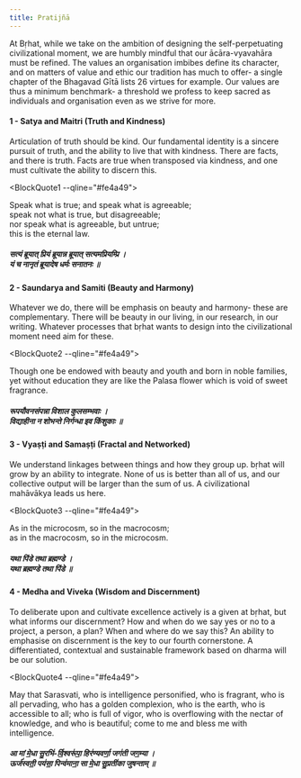 ```yaml
---
title: Pratijñā
---
```


<script>
import BlockQuote1 from '$lib/components/reuse/BlockQuote.svelte'
import BlockQuote2 from '$lib/components/reuse/BlockQuote.svelte'
import BlockQuote3 from '$lib/components/reuse/BlockQuote.svelte'
import BlockQuote4 from '$lib/components/reuse/BlockQuote.svelte'
</script>

At Bṛhat, while we take on the ambition of designing the self-perpetuating civilizational moment, we are humbly mindful that our ācāra-vyavahāra must be refined. The values an organisation imbibes define its character, and on matters of value and ethic our tradition has much to offer- a single chapter of the Bhagavad Gītā lists 26 virtues for example. Our values are thus a minimum benchmark- a threshold we profess to keep sacred as individuals and organisation even as we strive for more.

#### 1 - Satya and Maitri (Truth and Kindness)

Articulation of truth should be kind. Our fundamental identity is a sincere pursuit of truth, and the ability to live that with kindness. There are facts, and there is truth. Facts are true when transposed via kindness, and one must cultivate the ability to discern this.

<BlockQuote1 --qline="#fe4a49">
<div slot="quote">
Speak what is true; and speak what is agreeable;<br>
speak not what is true, but disagreeable;<br>
nor speak what is agreeable, but untrue;<br>
this is the eternal law.
</div>
</BlockQuote1>

<div class="hindi"><h5>
सत्यं ब्रूयात् प्रियं ब्रूयान्न ब्रूयात् सत्यमप्रियम्प्रि ।<br>
यं च नानृतं ब्रूयादेष धर्मः सनातनः ॥
</h5></div>

#### 2 - Saundarya and Samiti (Beauty and Harmony)

Whatever we do, there will be emphasis on beauty and harmony- these are complementary. There will be beauty in our living, in our research, in our writing. Whatever processes that bṛhat wants to design into the civilizational moment need aim for these.

<BlockQuote2 --qline="#fe4a49">
<div slot="quote">
Though one be endowed with beauty and youth and born in noble families,<br>
yet without education they are like the Palasa flower which is void of sweet fragrance.
</div>
</BlockQuote2>

<div class="hindi"><h5>
रूपयौवनसंपन्ना विशाल कुलसम्भवाः ।<br>
विद्याहीना न शोभन्ते निर्गन्धा इव किंशुकाः ॥
</h5></div>

#### 3 - Vyaṣṭi and Samaṣṭi (Fractal and Networked)

We understand linkages between things and how they group up. bṛhat will grow by an ability to integrate. None of us is better than all of us, and our collective output will be larger than the sum of us. A civilizational mahāvākya leads us here.

<BlockQuote3 --qline="#fe4a49">
<div slot="quote">
As in the microcosm, so in the macrocosm;<br>
as in the macrocosm, so in the microcosm.
</div>
</BlockQuote3>

<div class="hindi"><h5>
यथा पिंडे तथा ब्रह्मण्डे ।<br>
यथा ब्रह्मण्डे तथा पिंडे ॥
</h5></div>

#### 4 - Medha and Viveka (Wisdom and Discernment)

To deliberate upon and cultivate excellence actively is a given at bṛhat, but what informs our discernment? How and when do we say yes or no to a project, a person, a plan? When and where do we say this? An ability to emphasise on discernment is the key to our fourth cornerstone. A differentiated, contextual and sustainable framework based on dharma will be our solution.

<BlockQuote4 --qline="#fe4a49">
<div slot="quote">
May that Sarasvati, who is intelligence personified, who is fragrant, who is all pervading, who has a golden complexion, who is the earth, who is accessible to all; who is full of vigor, who is overflowing with the nectar of knowledge, and who is beautiful; come to me and bless me with intelligence.
</div>
</BlockQuote4>

<div class="hindi"><h5>
आ मां मे॒धा सु॒रभि॑-र्वि॒श्वरू॑पा॒ हिर॑ण्यवर्णा॒ जग॑ती जग॒म्या ।<br> 
ऊर्ज॑स्वती॒ पय॑सा॒ पिन्व॑माना॒ सा मे॒धा सु॒प्रती॑का जुषन्ताम् ॥
</h5></div>


